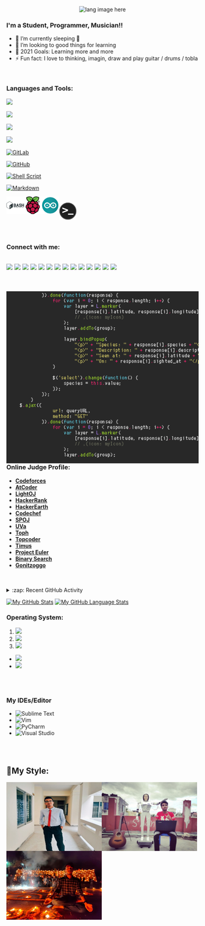 
<p align="center"><img width="30%" src="https://github.com/alansmathew/alansmathew/raw/master/lang.gif" alt="lang image here" /></p>

### I'm a Student, Programmer, Musician!!

- 🌱 I’m currently sleeping 🤣
- 👯 I’m looking to good things for learning
- 🥅 2021 Goals: Learning more and more
- ⚡ Fun fact: I love to thinking, imagin, draw and play guitar / drums / tobla




<br />

### Languages and Tools:

[<img src="https://img.shields.io/badge/C-00599C?style=for-the-badge&logo=c&logoColor=white" />](https://github.com/devjewel01)

[<img  src="https://img.shields.io/badge/C%2B%2B-00599C?style=for-the-badge&logo=c%2B%2B&logoColor=white" />](https://github.com/devjewel01)

[<img src="https://img.shields.io/badge/Python-3776AB?style=for-the-badge&logo=python&logoColor=white" />](https://github.com/devjewel01)

[<img  src="https://img.shields.io/badge/Git-F05032?style=for-the-badge&logo=git&logoColor=white" />](https://github.com/devjewel01)

[<img alt="GitLab" src="https://img.shields.io/badge/gitlab%20-%23181717.svg?&style=for-the-badge&logo=gitlab&logoColor=white"/>](https://github.com/devjewel01)

[<img alt="GitHub" src="https://img.shields.io/badge/github%20-%23121011.svg?&style=for-the-badge&logo=github&logoColor=white"/>](https://github.com/devjewel01)

[<img alt="Shell Script" src="https://img.shields.io/badge/shell_script%20-%23121011.svg?&style=for-the-badge&logo=gnu-bash&logoColor=white"/>](https://github.com/devjewel01)

[<img alt="Markdown" src="https://img.shields.io/badge/markdown-%23000000.svg?&style=for-the-badge&logo=markdown&logoColor=white"/>](https://github.com/devjewel01)

[<img  align="left" alt="Bash" width="46px" src="https://raw.githubusercontent.com/github/explore/80688e429a7d4ef2fca1e82350fe8e3517d3494d/topics/bash/bash.png" />](https://github.com/devjewel01)

[<img align="left" alt="Raspbery Pi" width="46px" src="https://raw.githubusercontent.com/github/explore/80688e429a7d4ef2fca1e82350fe8e3517d3494d/topics/raspberry-pi/raspberry-pi.png" />](https://github.com/devjewel01)

[<img align="left" alt="Arduino" width="46px" src="https://raw.githubusercontent.com/github/explore/80688e429a7d4ef2fca1e82350fe8e3517d3494d/topics/arduino/arduino.png" />](https://github.com/devjewel01)

[<img align="left" alt="Terminal" width="46px" src="https://raw.githubusercontent.com/github/explore/80688e429a7d4ef2fca1e82350fe8e3517d3494d/topics/terminal/terminal.png" />](https://github.com/devjewel01)
<br />
<br />
---
<br />

### Connect with me:

[<img src="https://img.icons8.com/color/48/000000/facebook-circled--v3.png"/>](https://www.facebook.com/dev.jewel.5/)
[<img src="https://img.icons8.com/doodle/48/000000/quora--v1.png"/>](https://bn.quora.com/profile/Jewel-Nath)
[<img src="https://img.icons8.com/color/48/000000/twitter--v2.png"/>](https://twitter.com/JewelNa83572492)
[<img src="https://img.icons8.com/color/48/000000/instagram-new--v2.png"/>](https://www.instagram.com/devjewel143/)
[<img src="https://img.icons8.com/color/48/000000/linkedin-circled--v3.png"/>](https://www.linkedin.com/in/jewel-nath-06607b202/)
[<img src="https://img.icons8.com/color/48/000000/pinterest--v4.png"/>](https://www.pinterest.com/DevJewel143/_saved/)
[<img src="https://img.icons8.com/color/48/000000/whatsapp--v4.png"/>](https://wa.me/1874280811)
[<img src="https://img.icons8.com/color/48/000000/stackexchange.png"/>](https://stackexchange.com/users/19510983/jewel-nath)
[<img src="https://img.icons8.com/color/48/000000/stackoverflow.png"/>](https://stackoverflow.com/users/14274939/jewel-nath)
[<img src="https://img.icons8.com/color/48/000000/medium-logo.png"/>](https://medium.com/@devjewel.cou.ict10)
[<img src="https://img.icons8.com/color/48/000000/wordpress.png"/>](https://devjewel01.github.io/)
[<img src="https://img.icons8.com/fluent/48/000000/gmail--v2.png"/>](mailto:devjewel.cou.ict10@gmail.com)
[<img src="https://img.icons8.com/color/48/000000/github--v1.png"/>](https://github.com/devjewel01)
[<img src="https://img.icons8.com/color/48/000000/youtube--v3.png"/>](https://www.youtube.com/channel/UCfIRjgOdxc79-IYGdxbF7fA)
----
<br />
<br />

<img src="Jewel/code.gif"  align="right" width="524px" />

### Online Judge Profile:

- [**Codeforces**](https://codeforces.com/profile/Call_me_DJ)
- [**AtCoder**](https://atcoder.jp/users/DevJewel)
- [**LightOJ**](https://lightoj.com/user/devjewel-cou)
- [**HackerRank**](https://www.hackerrank.com/DevJewel)
- [**HackerEarth**](https://www.hackerearth.com/@DevJewel)
- [**Codechef**](https://www.codechef.com/users/devjewel143)
- [**SPOJ**](https://www.spoj.com/myaccount/)
- [**UVa**](https://onlinejudge.org/index.php?option=com_comprofiler&Itemid=3)
- [**Toph**](https://toph.co/u/DevvJewel)
- [**Topcoder**](https://arena.topcoder.com/index.html#/u/dashboard)
- [**Timus**](https://acm.timus.ru/problemset.aspx)
- [**Project Euler**](https://projecteuler.net/progress)
- [**Binary Search**](https://binarysearch.com/@/DevJewel)
- [**Gonitzoggo**](https://gonitzoggo.com/profile/view/devjewelcouict10)
<br />
<br />

<details>
  <summary>:zap: Recent GitHub Activity</summary>

<!--START_SECTION:activity-->
1. 🎉 Merged PR [#10](https://github.com/devjewel01/Robot-Blueberry/pull/10) in [devjewel01/Robot-Blueberry](https://github.com/devjewel01/Robot-Blueberry)
<!--END_SECTION:activity-->
</details>


[![My GitHub Stats](https://github-readme-stats.vercel.app/api/?username=devjewel01&count_private=true&theme=tokyonight&showicons=true)]()
[![My GitHub Language Stats](https://github-readme-stats.vercel.app/api/top-langs/?username=devjewel01&langs_count=5&theme=tokyonight)]()


### Operating System:
1. <img src="https://img.shields.io/badge/Android-3DDC84?style=for-the-badge&logo=android&logoColor=white" />
2. <img src="https://img.shields.io/badge/Windows-0078D6?style=for-the-badge&logo=windows&logoColor=white" />
3. <img src="https://img.shields.io/badge/Linux-FCC624?style=for-the-badge&logo=linux&logoColor=black" />
  + <img src="https://img.shields.io/badge/Ubuntu-E95420?style=for-the-badge&logo=ubuntu&logoColor=white" />
  + <img src="https://img.shields.io/badge/Kali_Linux-557C94?style=for-the-badge&logo=kali-linux&logoColor=white" />
<br />
<br />


### My IDEs/Editor
* <img alt="Sublime Text" src="https://img.shields.io/badge/sublime_text%20-%23575757.svg?&style=for-the-badge&logo=sublime-text&logoColor=important"/>
* <img alt="Vim" src="https://img.shields.io/badge/VIM%20-%2311AB00.svg?&style=for-the-badge&logo=vim&logoColor=white"/>
* <img alt="PyCharm" src="https://img.shields.io/badge/PyCharm-000000.svg?&style=for-the-badge&logo=PyCharm&logoColor=white"/>
* <img alt="Visual Studio" src="https://img.shields.io/badge/Visual%20Studio-5C2D91.svg?&style=for-the-badge&logo=visual-studio&logoColor=white"/>
<br />
<br />

## 🤪My Style:

<img align="left" alt="Presentation Pic" width="250" height="180" src="Jewel/presentation.jpg"  >
<img align="left" alt="Robot+guitar" width="250" height="180" src="Jewel/best.jpg" >
<img align="left" alt="Medatation" width="250" height="180" src="Jewel/meditation.jpg" >

<br />
